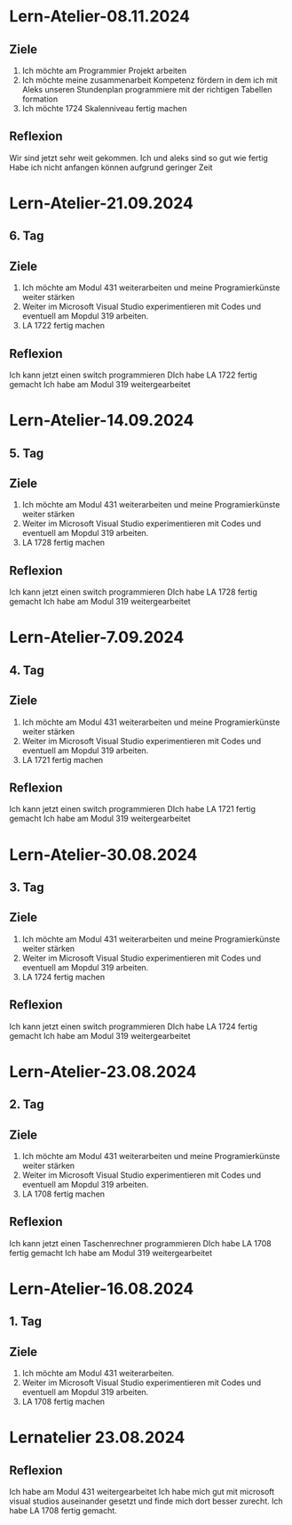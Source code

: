 # Lern-Atelier-08.11.2024
## Ziele
1. Ich möchte am Programmier Projekt arbeiten
3. Ich möchte meine zusammenarbeit Kompetenz fördern in dem ich mit Aleks unseren Stundenplan programmiere mit der richtigen Tabellen formation
4. Ich möchte 1724 Skalenniveau fertig machen
   
## Reflexion
Wir sind jetzt sehr weit gekommen.
Ich und aleks sind so gut wie fertig 
Habe ich nicht anfangen können aufgrund geringer Zeit




# Lern-Atelier-21.09.2024
## 6. Tag
## Ziele
1. Ich möchte am Modul 431 weiterarbeiten und meine Programierkünste weiter stärken
2. Weiter im Microsoft Visual Studio experimentieren mit Codes und eventuell am Mopdul 319 arbeiten.
3. LA 1722 fertig machen

## Reflexion
Ich kann jetzt einen switch programmieren
DIch habe LA 1722 fertig gemacht
Ich habe am Modul 319 weitergearbeitet













# Lern-Atelier-14.09.2024
## 5. Tag
## Ziele
1. Ich möchte am Modul 431 weiterarbeiten und meine Programierkünste weiter stärken
2. Weiter im Microsoft Visual Studio experimentieren mit Codes und eventuell am Mopdul 319 arbeiten.
3. LA 1728 fertig machen

## Reflexion
Ich kann jetzt einen switch programmieren
DIch habe LA 1728 fertig gemacht
Ich habe am Modul 319 weitergearbeitet









# Lern-Atelier-7.09.2024
## 4. Tag
## Ziele
1. Ich möchte am Modul 431 weiterarbeiten und meine Programierkünste weiter stärken
2. Weiter im Microsoft Visual Studio experimentieren mit Codes und eventuell am Mopdul 319 arbeiten.
3. LA 1721 fertig machen

## Reflexion
Ich kann jetzt einen switch programmieren
DIch habe LA 1721 fertig gemacht
Ich habe am Modul 319 weitergearbeitet










# Lern-Atelier-30.08.2024
## 3. Tag
## Ziele
1. Ich möchte am Modul 431 weiterarbeiten und meine Programierkünste weiter stärken
2. Weiter im Microsoft Visual Studio experimentieren mit Codes und eventuell am Mopdul 319 arbeiten.
3. LA 1724 fertig machen

## Reflexion
Ich kann jetzt einen switch programmieren
DIch habe LA 1724 fertig gemacht
Ich habe am Modul 319 weitergearbeitet











# Lern-Atelier-23.08.2024
## 2. Tag
## Ziele
1. Ich möchte am Modul 431 weiterarbeiten und meine Programierkünste weiter stärken
2. Weiter im Microsoft Visual Studio experimentieren mit Codes und eventuell am Mopdul 319 arbeiten.
3. LA 1708 fertig machen

## Reflexion
Ich kann jetzt einen Taschenrechner programmieren
DIch habe LA 1708 fertig gemacht
Ich habe am Modul 319 weitergearbeitet









# Lern-Atelier-16.08.2024
## 1. Tag
## Ziele
1. Ich möchte am Modul 431 weiterarbeiten.
2. Weiter im Microsoft Visual Studio experimentieren mit Codes und eventuell am Mopdul 319 arbeiten.
3. LA 1708 fertig machen
   
# Lernatelier 23.08.2024
## Reflexion
Ich habe am Modul 431 weitergearbeitet
Ich habe mich gut mit microsoft visual studios auseinander gesetzt und finde mich dort besser zurecht.
Ich habe LA 1708 fertig gemacht.
